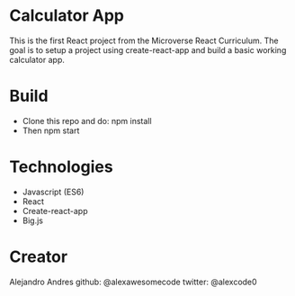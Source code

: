 # Calculator App

This is the first React project from the Microverse React Curriculum. The goal is to setup a project using create-react-app and build a basic working calculator app.

# Build


- Clone this repo and do: npm install
- Then npm start

# Technologies

- Javascript (ES6)
- React
- Create-react-app
- Big.js

# Creator

Alejandro Andres
github: @alexawesomecode
twitter: @alexcode0


